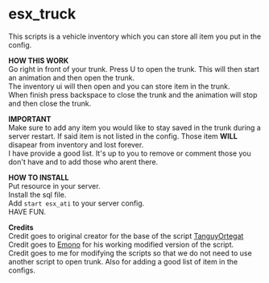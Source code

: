 # esx_truck  

This scripts is a vehicle inventory which you can store all item you put in the config.   

**HOW THIS WORK**  
Go right in front of your trunk.
Press U to open the trunk. This will then start an animation and then open the trunk.  
The inventory ui will then open and you can store item in the trunk.  
When finish press backspace to close the trunk and the animation will stop and then close the trunk.       

**IMPORTANT**  
Make sure to add any item you would like to stay saved in the trunk during a server restart. If said item is not listed in the config.   Those item **WILL** disapear from inventory and lost forever.  
I have provide a good list. It's up to you to remove or comment those you don't have and to add those who arent there.  

**HOW TO INSTALL**  
Put resource in your server.  
Install the sql file.  
Add ```start esx_ati``` to your server config.  
HAVE FUN.     

**Credits**  
Credit goes to original creator for the base of the script [TanguyOrtegat](https://github.com/TanguyOrtegat/esx_jb_advanced_truck_inventory)  
Credit goes to [Emono](https://forum.fivem.net/t/release-advanced-truck-inventory-for-esx-black-money-weapons-items/95920/255?u=xxfri3ndlyxx) for his working modified version of the script.  
Credit goes to me for modifying the scripts so that we do not need to use another script to open trunk. Also for adding a good list of item in the configs.
